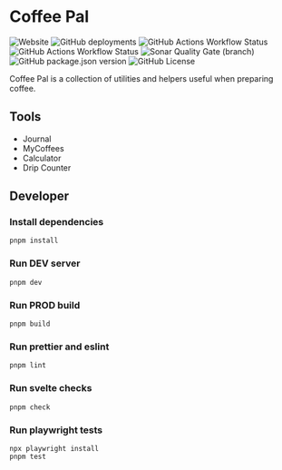 # Coffee Pal

![Website](https://img.shields.io/website?url=https%3A%2F%2Fcoffee-pal.vercel.app&style=for-the-badge&logo=vercel)
![GitHub deployments](https://img.shields.io/github/deployments/Robin-w151/coffee-pal/production?style=for-the-badge&logo=vercel&label=deployment)
![GitHub Actions Workflow Status](https://img.shields.io/github/actions/workflow/status/Robin-w151/coffee-pal/check.yaml?branch=main&style=for-the-badge&logo=github-actions&logoColor=white&label=check)
![GitHub Actions Workflow Status](https://img.shields.io/github/actions/workflow/status/Robin-w151/coffee-pal/test.yaml?branch=main&style=for-the-badge&logo=playwright&label=tests)
![Sonar Quality Gate (branch)](https://img.shields.io/sonar/quality_gate/Robin-w151_coffee-pal/main?server=https%3A%2F%2Fsonarcloud.io&style=for-the-badge&logo=sonarcloud)
![GitHub package.json version](https://img.shields.io/github/package-json/v/Robin-w151/coffee-pal?style=for-the-badge&color=blue)
![GitHub License](https://img.shields.io/github/license/Robin-w151/coffee-pal?style=for-the-badge&color=blue)

Coffee Pal is a collection of utilities and helpers useful when preparing coffee.

## Tools

- Journal
- MyCoffees
- Calculator
- Drip Counter

## Developer

### Install dependencies

```shell
pnpm install
```

### Run DEV server

```shell
pnpm dev
```

### Run PROD build

```shell
pnpm build
```

### Run prettier and eslint

```shell
pnpm lint
```

### Run svelte checks

```shell
pnpm check
```

### Run playwright tests

```shell
npx playwright install
pnpm test
```
